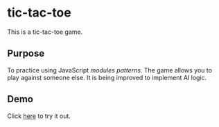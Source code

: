 # tic-tac-toe
This is a tic-tac-toe game.

## Purpose
To practice using JavaScript _modules patterns_. The game allows you to play against someone else. It is being improved to implement AI logic.

## Demo
Click [here](https://captaincustard.github.io/tic-tac-toe/) to try it out.